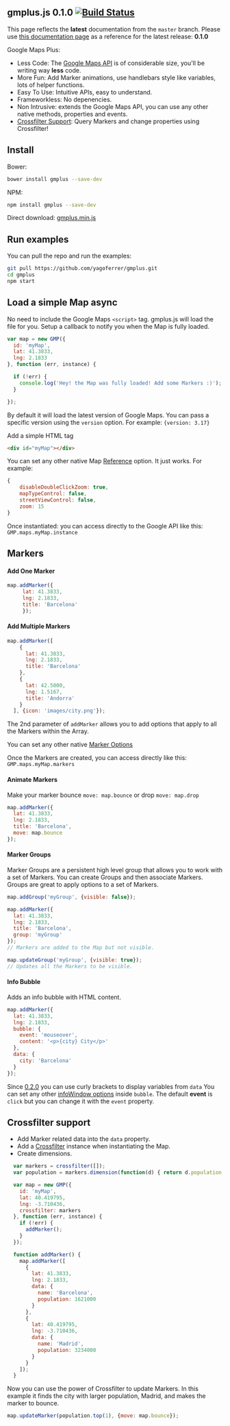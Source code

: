 ## gmplus.js 0.1.0 [![Build Status](https://travis-ci.org/yagoferrer/gmplus.svg?branch=master)](https://travis-ci.org/yagoferrer/gmplus)

This page reflects the **latest** documentation from the `master` branch.
Please use [this documentation page](https://github.com/yagoferrer/gmplus/tree/0.1.0) as a reference for the latest release: **0.1.0**

Google Maps Plus: 
- Less Code: The [Google Maps API](https://developers.google.com/maps/documentation/javascript/reference) is of considerable size, you'll be writing way **less** code.
- More Fun: Add Marker animations, use handlebars style like variables, lots of helper functions.
- Easy To Use: Intuitive APIs, easy to understand.
- Frameworkless: No depenencies.
- Non Intrusive: extends the Google Maps API, you can use any other native methods, properties and events.
- [Crossfilter Support](#crossfilter-support): Query Markers and change properties using Crossfilter!

## Install
Bower: 
```bash
bower install gmplus --save-dev
```
NPM: 
```bash
npm install gmplus --save-dev
```
Direct download: [gmplus.min.js](https://github.com/yagoferrer/gmplus/blob/0.1.0/dist/gmplus.min.js)
 
## Run examples
You can pull the repo and run the examples:
```bash
git pull https://github.com/yagoferrer/gmplus.git
cd gmplus
npm start
```

## Load a simple Map async
No need to include the Google Maps `<script>` tag. gmplus.js will load the file for you.
Setup a callback to notify you when the Map is fully loaded.
```javascript
var map = new GMP({
  id: 'myMap',
  lat: 41.3833,
  lng: 2.1833
}, function (err, instance) {

  if (!err) {
    console.log('Hey! the Map was fully loaded! Add some Markers :)');
  }

});
```
By default it will load the latest version of Google Maps. You can pass a specific version using the `version` option. For example: `{version: 3.17}`

Add a simple HTML tag
```html
<div id="myMap"></div>
```
You can set any other native Map [Reference](https://developers.google.com/maps/documentation/javascript/reference#Map) option. It just works. For example:
```javascript
{
    disableDoubleClickZoom: true,
    mapTypeControl: false,
    streetViewControl: false,
    zoom: 15
}
```

Once instantiated: you can access directly to the Google API like this: `GMP.maps.myMap.instance`

## Markers

#### Add One Marker
```javascript
map.addMarker({
     lat: 41.3833,
     lng: 2.1833,
     title: 'Barcelona'
     });
```

#### Add Multiple Markers

```javascript
map.addMarker([
    {
      lat: 41.3833,
      lng: 2.1833,
      title: 'Barcelona'
    },
    {
      lat: 42.5000,
      lng: 1.5167,
      title: 'Andorra'
    }
  ], {icon: 'images/city.png'});
```
The 2nd parameter of `addMarker` allows you to add options that apply to all the Markers within the Array.

You can set any other native [Marker Options](https://developers.google.com/maps/documentation/javascript/reference#MarkerOptions)

Once the Markers are created, you can access directly like this: `GMP.maps.myMap.markers`


#### Animate Markers
Make your marker bounce `move: map.bounce` or drop `move: map.drop`

```javascript
map.addMarker({
  lat: 41.3833,
  lng: 2.1833,
  title: 'Barcelona',
  move: map.bounce
});
```

#### Marker Groups
Marker Groups are a persistent high level group that allows you to work with a set of Markers.
You can create Groups and then associate Markers. Groups are great to apply options to a set of Markers.  
```javascript
map.addGroup('myGroup', {visible: false});

map.addMarker({
  lat: 41.3833,
  lng: 2.1833,
  title: 'Barcelona',
  group: 'myGroup'
});
// Markers are added to the Map but not visible.

map.updateGroup('myGroup', {visible: true});
// Updates all the Markers to be visible.
```

#### Info Bubble

Adds an info bubble with HTML content.
```javascript
map.addMarker({
  lat: 41.3833,
  lng: 2.1833,
  bubble: {
    event: 'mouseover',
    content: '<p>{city} City</p>'
  },
  data: {
    city: 'Barcelona'
  }
});
```
Since [0.2.0](https://github.com/yagoferrer/gmplus/releases/tag/0.2.0) you can use curly brackets to display variables from `data`
You can set any other [infoWindow options](https://developers.google.com/maps/documentation/javascript/reference#InfoWindowOptions) inside `bubble`.
The default **event** is `click` but you can change it with the `event` property.


## Crossfilter support
- Add Marker related data into the `data` property. 
- Add a [Crossfilter](https://github.com/square/crossfilter) instance when instantiating the Map.
- Create dimensions.

```javascript
  var markers = crossfilter([]);
  var population = markers.dimension(function(d) { return d.population; });

  var map = new GMP({
    id: 'myMap',
    lat: 40.419795,
    lng: -3.710436,
    crossfilter: markers
  }, function (err, instance) {
    if (!err) {
      addMarker();
    }
  });

  function addMarker() {
    map.addMarker([
      {
        lat: 41.3833,
        lng: 2.1833,
        data: {
          name: 'Barcelona',
          population: 1621000
        }
      },
      {
        lat: 40.419795,
        lng: -3.710436,
        data: {
          name: 'Madrid',
          population: 3234000
        }
      }
    ]);
  }
```
Now you can use the power of Crossfilter to update Markers. In this example it finds the city with larger population, Madrid, and makes the marker to bounce.
```javascript
map.updateMarker(population.top(1), {move: map.bounce});
```
